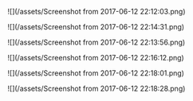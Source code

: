 

![](/assets/Screenshot from 2017-06-12 22:12:03.png)

![](/assets/Screenshot from 2017-06-12 22:14:31.png)

![](/assets/Screenshot from 2017-06-12 22:13:56.png)

![](/assets/Screenshot from 2017-06-12 22:16:12.png)

![](/assets/Screenshot from 2017-06-12 22:18:01.png)

![](/assets/Screenshot from 2017-06-12 22:18:28.png)

